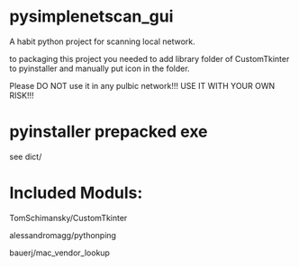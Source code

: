 
# pysimplenetscan_gui

A habit python project for scanning local network.

to packaging this project you needed to add library folder of CustomTkinter to pyinstaller and manually put icon in the folder.

Please DO NOT use it in any pulbic network!!!
USE IT WITH YOUR OWN RISK!!!
# pyinstaller prepacked exe

see dict/


# Included Moduls:

TomSchimansky/CustomTkinter

alessandromagg/pythonping

bauerj/mac_vendor_lookup

